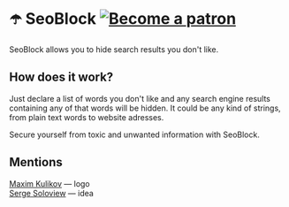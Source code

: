 # ☂️ SeoBlock [![Become a patron](https://miloslav.website/patreon.svg)](https://www.patreon.com/uyouthe)
SeoBlock allows you to hide search results you don't like.

## How does it work?
Just declare a list of words you don't like and any search engine results containing any of that words will be hidden. It could be any kind of strings, from plain text words to website adresses.

Secure yourself from toxic and unwanted information with SeoBlock.

## Mentions

[Maxim Kulikov](https://thenounproject.com/maxim221/) — logo  
[Serge Soloview](https://www.facebook.com/serge.soloview) — idea

